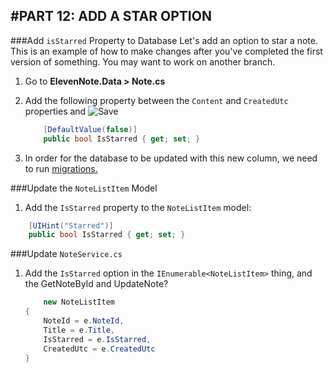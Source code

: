 #PART 12: ADD A STAR OPTION
---
###Add `isStarred` Property to Database
Let's add an option to star a note.  This is an example of how to make changes after you've completed the first version of something. You may want to work on another branch. 
1. Go to **ElevenNote.Data > Note.cs**
2. Add the following property between the `Content` and `CreatedUtc` properties and ![Save](/assets/font-awesome-save.png) 

    ```cs
        [DefaultValue(false)]
        public bool IsStarred { get; set; }
    ```
3. In order for the database to be updated with this new column, we need to run [migrations.](/3-DatabaseSetup/3.0b-Migrations.md)

###Update the `NoteListItem` Model
1. Add the `IsStarred` property to the `NoteListItem` model:
```cs
    [UIHint("Starred")]
    public bool IsStarred { get; set; }
```

###Update `NoteService.cs`
1. Add the `IsStarred` option in the `IEnumerable<NoteListItem>` thing, and the GetNoteById and UpdateNote?
    ```cs
        new NoteListItem
    {
        NoteId = e.NoteId,
        Title = e.Title,
        IsStarred = e.IsStarred,
        CreatedUtc = e.CreatedUtc
    }
    ```
